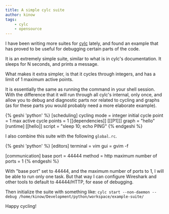 ```yaml
---
title: A simple cylc suite
author: kinow
tags:
    - cylc
    - opensource
---
```


I have been writing more suites for [cylc](https://cylc.github.io/cylc/) lately, and found
an example that has proved to be useful for debugging certain parts of the code.

It is an extremely simple suite, similar to what is in cylc's documentation. It
sleeps for N seconds, and prints a message.

What makes it extra simpler, is that it cycles through integers, and has
a limit of 1 maximum active points.

It is essentially the same as running the command in your shell session. With
the difference that it will run through all cylc's internal, only once, and
allow you to debug and diagnostic parts nor related to cycling and graphs
(as for these parts you would probably need a more elaborate example).

{% geshi 'python' %}
[scheduling]
    cycling mode = integer
    initial cycle point = 1
    max active cycle points = 1
    [[dependencies]]
        [[[P1]]]
            graph = "hello"
[runtime]
    [[hello]]
        script = "sleep 10; echo PING"
{% endgeshi %}

I also combine this suite with the following `global.rc`.

{% geshi 'python' %}
[editors] 
    terminal = vim 
    gui = gvim -f

[communication]
    base port = 44444
    method = http
    maximum number of ports = 1
{% endgeshi %}

With "base port" set to 44444, and the maximum number of ports to 1, I will
be able to run only one task. But that way I can configure Wireshark and other
tools to default to 44444/HTTP, for ease of debugging.

Then initialize the suite with something like: `cylc start --non-daemon --debug /home/kinow/Development/python/workspace/example-suite/`

Happy cycling!


